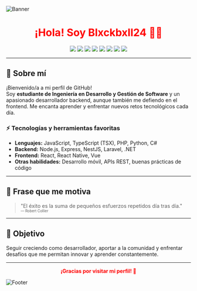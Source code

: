 ![Banner](https://i.imgur.com/g3U7yHn.png)

<h1 align="center" style="color:#ff0000;">
  ¡Hola! Soy <span style="color:#ff0000">Blxckbxll24</span> 👨‍💻
</h1>

<p align="center">
  <img src="https://img.shields.io/badge/Backend-%23ff0000.svg?style=for-the-badge&logo=backendless&logoColor=white"/>
  <img src="https://img.shields.io/badge/Frontend-%23000000.svg?style=for-the-badge&logo=react&logoColor=white"/>
  <img src="https://img.shields.io/badge/Laravel-%23ff2d20.svg?style=for-the-badge&logo=laravel&logoColor=white"/>
  <img src="https://img.shields.io/badge/Node.js-%23000000.svg?style=for-the-badge&logo=node.js&logoColor=white"/>
  <img src="https://img.shields.io/badge/React-%23ff0000.svg?style=for-the-badge&logo=react&logoColor=white"/>
  <img src="https://img.shields.io/badge/Python-%23000000.svg?style=for-the-badge&logo=python&logoColor=white"/>
  <img src="https://img.shields.io/badge/C%23-%23ff0000.svg?style=for-the-badge&logo=csharp&logoColor=white"/>
  <img src="https://img.shields.io/badge/.NET-%23000000.svg?style=for-the-badge&logo=dotnet&logoColor=white"/>
</p>

---

## 📝 Sobre mí

¡Bienvenido/a a mi perfil de GitHub!  
Soy **estudiante de Ingeniería en Desarrollo y Gestión de Software** y un apasionado desarrollador backend, aunque también me defiendo en el frontend. Me encanta aprender y enfrentar nuevos retos tecnológicos cada día.

### ⚡ Tecnologías y herramientas favoritas

- **Lenguajes:** JavaScript, TypeScript (TSX), PHP, Python, C#
- **Backend:** Node.js, Express, NestJS, Laravel, .NET
- **Frontend:** React, React Native, Vue
- **Otras habilidades:** Desarrollo móvil, APIs REST, buenas prácticas de código

---

## 🚀 Frase que me motiva

> "El éxito es la suma de pequeños esfuerzos repetidos día tras día."  
> <sub><sup>— Robert Collier</sup></sub>

---

## 🎯 Objetivo

Seguir creciendo como desarrollador, aportar a la comunidad y enfrentar desafíos que me permitan innovar y aprender constantemente.

---

<p align="center" style="color:#ff0000;">
  <b>¡Gracias por visitar mi perfil! 🚀</b>
</p>

![Footer](https://i.imgur.com/9l1eR8q.png)
